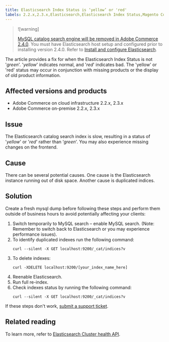 ```yaml
---
title: Elasticsearch Index Status is ‘yellow’ or 'red'
labels: 2.2.x,2.3.x,Elasticsearch,Elasticsearch Index Status,Magento Commerce,Magento Commerce Cloud,how to,red,yellow,troubleshooting,Adobe Commerce,cloud infrastructure,on-premises
---
```


>![warning]
>
> [MySQL catalog search engine will be removed in Adobe Commerce 2.4.0](https://support.magento.com/hc/en-us/articles/360043144271-MySQL-catalog-search-engine-will-be-removed-in-all-versions-of-Magento-2-4-0). You must have Elasticsearch host setup and configured prior to installing version 2.4.0. Refer to [Install and configure Elasticsearch](https://devdocs.magento.com/guides/v2.3/config-guide/elasticsearch/es-overview.html).

The article provides a fix for when the Elasticsearch Index Status is not '*green*'. '*yellow*' indicates normal, and '*red*' indicates bad. The 'yellow' or 'red' status may occur in conjunction with missing products or the display of old product information.

## Affected versions and products

* Adobe Commerce on cloud infrastructure 2.2.x, 2.3.x
* Adobe Commerce on-premise 2.2.x, 2.3.x

## Issue

The Elasticsearch catalog search index is slow, resulting in a status of '*yellow*' or '*red*' rather than ‘*green*'. You may also experience missing changes on the frontend.

## Cause

There can be several potential causes. One cause is the Elasticsearch instance running out of disk space. Another cause is duplicated indices.

## Solution

Create a fresh mysql dump before following these steps and perform them outside of business hours to avoid potentially affecting your clients:

1. Switch temporarily to MySQL search – enable MySQL search. (Note: Remember to switch back to Elasticsearch or you may experience performance issues).
1. To identify duplicated indexes run the following command:
    ```clike
    curl --silent -X GET localhost:9200/_cat/indices?v
    ```    
1. To delete indexes:
    ```clike
    curl -XDELETE localhost:9200/[your_index_name_here]
    ```    
1. Reenable Elasticsearch.
1. Run full re-index.
1. Check indexes status by running the following command:
    ```clike
    curl --silent -X GET localhost:9200/_cat/indices?v
    ```    

If these steps don't work, [submit a support ticket](https://support.magento.com/hc/en-us/articles/360000913794#submit-ticket).

## Related reading

To learn more, refer to [Elasticsearch Cluster health API](https://www.elastic.co/guide/en/elasticsearch/reference/current/cluster-health.html).
